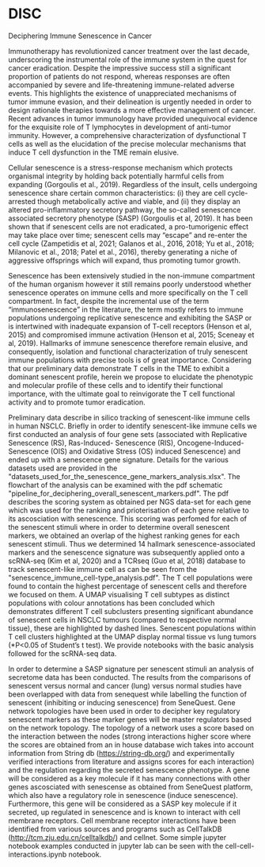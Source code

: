 # DISC
Deciphering Immune Senescence in Cancer

Immunotherapy has revolutionized cancer treatment over the last decade, underscoring the instrumental role of the immune system in the quest for cancer eradication. Despite the impressive success still a significant proportion of patients do not respond, whereas responses are often accompanied by severe and life-threatening immune-related adverse events. This highlights the existence of unappreciated mechanisms of tumor immune evasion, and their delineation is urgently needed in order to design rationale therapies towards a more effective management of cancer. Recent advances in tumor immunology have provided unequivocal evidence for the exquisite role of T lymphocytes in development of anti-tumor immunity. However, a comprehensive characterization of dysfunctional T cells as well as the elucidation of the precise molecular mechanisms that induce T cell dysfunction in the TME remain elusive. 

Cellular senescence is a stress-response mechanism which protects organismal integrity by holding back potentially harmful cells from expanding (Gorgoulis et al., 2019). Regardless of the insult, cells undergoing senescence share certain common characteristics: (i) they are cell cycle-arrested though metabolically active and viable, and (ii) they display an altered pro-inflammatory secretory pathway, the so-called senescence associated secretory phenotype (SASP) (Gorgoulis et al, 2019). It has been shown that if senescent cells are not eradicated, a pro-tumorigenic effect may take place over time; senescent cells may “escape” and re-enter the cell cycle (Zampetidis et al, 2021; Galanos et al., 2016, 2018; Yu et al., 2018; Milanovic et al., 2018; Patel et al., 2016), thereby generating a niche of aggressive offsprings which will expand, thus promoting tumor growth. 

Senescence has been extensively studied in the non-immune compartment of the human organism however it still remains poorly understood whether senescence operates on immune cells and more specifically on the T cell compartment. In fact, despite the incremental use of the term “immunosenescence” in the literature, the term mostly refers to immune populations undergoing replicative senescence and exhibiting the SASP or is intertwined with inadequate expansion of T-cell receptors (Henson et al, 2015) and compromised immune activation (Henson et al, 2015; Sceneay et al, 2019). Hallmarks of immune senescence therefore remain elusive, and consequently, isolation and functional characterization of truly senescent immune populations with precise tools is of great importance. Considering that our preliminary data demonstrate T cells in the TME to exhibit a dominant senescent profile, herein we propose to elucidate the phenotypic and molecular profile of these cells and to identify their functional importance, with the ultimate goal to reinvigorate the T cell functional activity and to promote tumor eradication.

 Preliminary data describe in silico tracking of senescent-like immune cells in human NSCLC. Briefly in order to identify senescent-like immune cells we first conducted an analysis of four gene sets (associated with Replicative Senescence (RS), Ras-Induced- Senescence (RIS), Oncogene-Induced-Senescence (OIS) and Oxidative Stress (OS) induced Senescence) and  ended up with a senescence gene signature. Details for the various datasets used are provided in the "datasets_used_for_the_senescence_gene_markers_analysis.xlsx". The flowchart of the analysis can be examined with the pdf schematic "pipeline_for_deciphering_overall_senescent_markers.pdf". The pdf describes the scoring system as obtained per NGS data-set for each gene which was used for the ranking and prioterisation of each gene relative to its ascosciation with senescence. This scoring was perfomed for each of the senescent stimuli where in order to determine overall senescent markers, we obtained an overlap of the highest ranking genes for each senescent stimuli.  Thus we determined 14 hallmark senescence-associated markers and the senescence signature was subsequently applied onto a scRNA-seq (Kim et al, 2020) and a TCRseq (Guo et al, 2018) database to track senescent-like immune cell as can be seen from the "senescence_immune_cell-type_analysis.pdf". The T cell populations were found to contain the highest percentage of senescent cells and therefore we focused on them. A UMAP visualising T cell subtypes as distinct populations with colour annotations has been concluded which demonstrates different T cell subclusters presenting significant abundance of senescent cells in NSCLC tumours (compared to respective normal tissue), these are highlighted by dashed lines. Senescent populations within T cell clusters highlighted at the UMAP display normal tissue vs lung tumors (*P<0.05 of Student’s t test). We provide notebooks with the basic analysis followed for the scRNA-seq data.
 
   In order to determine a SASP signature per senescent stimuli an analysis of secretome data has been conducted. The results from the comparisons of senescent versus normal and cancer (lung) versus normal studies have been overlapped with data from senequest while labelling the function of senescent (inhibiting or inducing senescence) from SeneQuest. Gene network topologies have been used in order to decipher key regulatory senescent markers as these marker genes will be master regulators based on the network topology. The topology of a network uses a score based on the interaction between the nodes (strong interactions higher score where the scores are obtained from an in house database wich takes into account information from String db (https://string-db.org/) and experimentally verified interactions from literature and assigns scores for each interaction) and the regulation regarding the secreted senescence phenotype. A gene will be considered as a key molecule if it has many connections with other genes ascosciated with senescense as obtained from SeneQuest platform, which also have a regulatory role in senescence (induce senescence). Furthermore, this gene will be considered as a SASP key molecule if it secreted, up regulated in senescence and is known to interact with cell membrane receptors. Cell membrane receptor interactions have been identified from various sources and programs such as CellTalkDB (http://tcm.zju.edu.cn/celltalkdb/) and cellnet. Some simple jupyter notebook examples conducted in jupyter lab can be seen with the  cell-cell-interactions.ipynb notebook.
